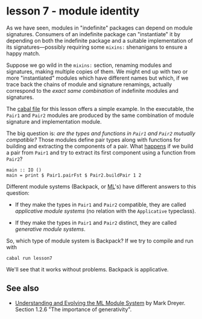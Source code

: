 # lesson 7 - module identity

As we have seen, modules in "indefinite" packages can depend on module
signatures. Consumers of an indefinite package can "instantiate" it by
depending on both the indefinite package and a suitable implementation of its
signatures—possibly requiring some `mixins:` shenanigans to ensure a happy
match.

Suppose we go wild in the `mixins:` section, renaming modules and signatures,
making multiple copies of them. We might end up with two or more "instantiated"
modules which have different names but which, if we trace back the chains of
module and signature renamings, actually correspond to the *exact same
combination* of indefinite modules and signatures.

The [cabal file](./package.cabal) for this lesson offers a simple example.
In the executable, the `Pair1` and `Pair2` modules are produced by
the same combination of module signature and implementation module.

The big question is: *are the types and functions in `Pair1` and `Pair2`
mutually compatible?* Those modules define pair types along with functions for building
and extracting the components of a pair. What [happens](./Main.hs) if we build
a pair from `Pair1` and try to extract its first component using a function
from `Pair2`?

    main :: IO ()
    main = print $ Pair1.pairFst $ Pair2.buildPair 1 2

Different module systems (Backpack, or [ML](https://people.mpi-sws.org/~dreyer/thesis/main.pdf)'s) have different answers to this question:

- If they make the types in `Pair1` and `Pair2` compatible, they are called *applicative module systems* (no relation with the `Applicative` typeclass).

- If they make the types in `Pair1` and `Pair2` distinct, they are called *generative module systems*.

So, which type of module system is Backpack?  If we try to compile and run with

    cabal run lesson7

We'll see that it works without problems. Backpack is applicative.

## See also

- [Understanding and Evolving the ML Module System](https://people.mpi-sws.org/~dreyer/thesis/main.pdf) by Mark Dreyer. Section 1.2.6 "The importance of generativity".

